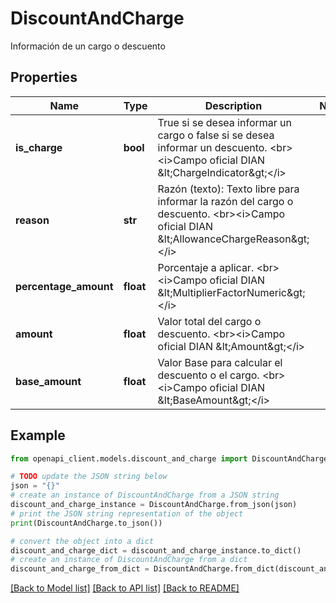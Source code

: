 # DiscountAndCharge

Información de un cargo o descuento

## Properties

Name | Type | Description | Notes
------------ | ------------- | ------------- | -------------
**is_charge** | **bool** | True si se desea informar un cargo o false si se desea informar un descuento. &lt;br&gt;&lt;i&gt;Campo oficial DIAN &amp;lt;ChargeIndicator&amp;gt;&lt;/i&gt; | 
**reason** | **str** | Razón (texto): Texto libre para informar la razón del cargo o descuento. &lt;br&gt;&lt;i&gt;Campo oficial DIAN &amp;lt;AllowanceChargeReason&amp;gt;&lt;/i&gt; | 
**percentage_amount** | **float** | Porcentaje a aplicar. &lt;br&gt;&lt;i&gt;Campo oficial DIAN &amp;lt;MultiplierFactorNumeric&amp;gt;&lt;/i&gt; | 
**amount** | **float** | Valor total del cargo o descuento. &lt;br&gt;&lt;i&gt;Campo oficial DIAN &amp;lt;Amount&amp;gt;&lt;/i&gt; | 
**base_amount** | **float** | Valor Base para calcular el descuento o el cargo. &lt;br&gt;&lt;i&gt;Campo oficial DIAN &amp;lt;BaseAmount&amp;gt;&lt;/i&gt; | 

## Example

```python
from openapi_client.models.discount_and_charge import DiscountAndCharge

# TODO update the JSON string below
json = "{}"
# create an instance of DiscountAndCharge from a JSON string
discount_and_charge_instance = DiscountAndCharge.from_json(json)
# print the JSON string representation of the object
print(DiscountAndCharge.to_json())

# convert the object into a dict
discount_and_charge_dict = discount_and_charge_instance.to_dict()
# create an instance of DiscountAndCharge from a dict
discount_and_charge_from_dict = DiscountAndCharge.from_dict(discount_and_charge_dict)
```
[[Back to Model list]](../README.md#documentation-for-models) [[Back to API list]](../README.md#documentation-for-api-endpoints) [[Back to README]](../README.md)


